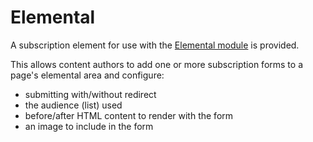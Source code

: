# Elemental

A subscription element for use with the [Elemental module](https://github.com/silverstripe/silverstripe-elemental) is provided.

This allows content authors to add one or more subscription forms to a page's elemental area and configure:

+ submitting with/without redirect
+ the audience (list) used
+ before/after HTML content to render with the form
+ an image to include in the form
